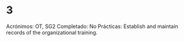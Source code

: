 # 3

Acrónimos: OT, SG2
Completado: No
Prácticas: Establish and maintain records of the organizational training.